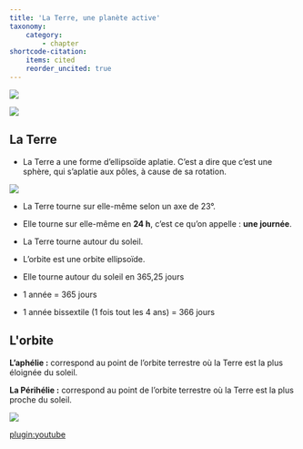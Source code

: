 ```yaml
---
title: 'La Terre, une planète active'
taxonomy:
    category:
        - chapter
shortcode-citation:
    items: cited
    reorder_uncited: true
---
```


![](https://static.teteamodeler.com/media/cache/thumb_400/histoire-de-la-planete-terre.png)

![](https://geeko.lesoir.be/wp-content/uploads/sites/58/2019/02/terre-plate-youtube.jpg)

## La Terre

* La Terre a une forme d’ellipsoïde aplatie. C’est a dire que c’est une sphère, qui s’aplatie aux pôles, à cause de sa rotation. 

![](https://qph.fs.quoracdn.net/main-qimg-8178afd8fc874ba9e76db5144f1c8942)

* La Terre tourne sur elle-même selon un axe de 23°. 


* Elle tourne sur elle-même en **24 h**, c’est ce qu’on appelle : **une journée**.

* La Terre tourne autour du soleil.

* L’orbite est une orbite ellipsoïde. 

* Elle tourne autour du soleil en 365,25 jours

* 1 année = 365 jours

* 1 année bissextile (1 fois tout les 4 ans) = 366 jours

## L'orbite

**L’aphélie :** correspond au point de l’orbite terrestre où la Terre est la plus éloignée du soleil. 

**La Périhélie :** correspond au point de l’orbite terrestre où la Terre est la plus proche du soleil. 

![](https://upload.wikimedia.org/wikipedia/commons/thumb/4/47/Aph%C3%A9lie_P%C3%A9rih%C3%A9lie_Terre_Soleil.png/310px-Aph%C3%A9lie_P%C3%A9rih%C3%A9lie_Terre_Soleil.png)

[plugin:youtube](https://www.youtube.com/watch?v=FTzmqjDNMmM)





